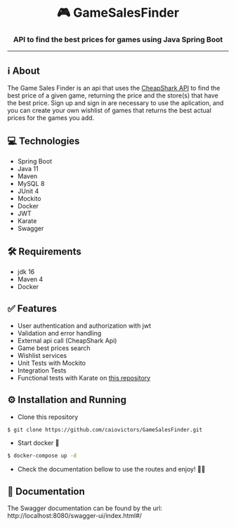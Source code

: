 <h1 align="center">🎮 GameSalesFinder</h1>
<h3 align="center">API to find the best prices for games using Java Spring Boot</h3> 

***
## ℹ About

The Game Sales Finder is an api that uses the <a href="https://apidocs.cheapshark.com/" target="_blank">CheapShark API</a> to find the best price of a given game, returning the price and the store(s) that have the best price. Sign up and sign in are necessary to use the aplication, and you can create your own wishlist of games that returns the best actual prices for the games you add.  

## 💻 Technologies
* Spring Boot
* Java 11
* Maven
* MySQL 8
* JUnit 4
* Mockito
* Docker
* JWT
* Karate
* Swagger

## 🛠 Requirements
* jdk 16
* Maven 4
* Docker

## ✅ Features
* User authentication and authorization with jwt
* Validation and error handling
* External api call (CheapShark Api)
* Game best prices search
* Wishlist services
* Unit Tests with Mockito
* Integration Tests
* Functional tests with Karate on <a href="https://github.com/caiovictors/gamesalesfinder-functional-tests" target="_blank">this repository</a>
  
## ⚙ Installation and Running
* Clone this repository
```bash
$ git clone https://github.com/caiovictors/GameSalesFinder.git
```
* Start docker 🐋
```bash
$ docker-compose up -d
```
* Check the documentation bellow to use the routes and enjoy! ✌🏻

## 📄 Documentation

  The Swagger documentation can be found by the url:<br> 
  <a> http://localhost:8080/swagger-ui/index.html#/ </a>
